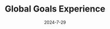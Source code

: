 ---
title: Global Goals Experience
date: 2024-7-29
description: Global Goals
categories:
image:
author_staff_member:
---